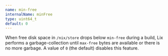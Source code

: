 ```yaml
---
name: min-free
internalName: minFree
type: uint64_t
default: 0
---
```

When free disk space in `/nix/store` drops below `min-free` during a
build, Lix performs a garbage-collection until `max-free` bytes are
available or there is no more garbage. A value of `0` (the default)
disables this feature.
